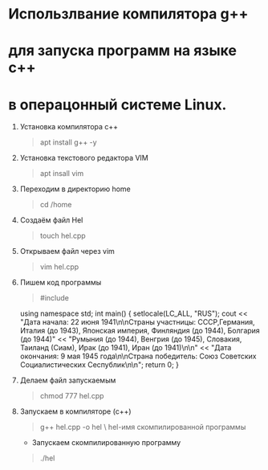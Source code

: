 #   Использлвание компилятора g++ 
#  для запуска программ на языке с++
#   в операцонный системе Linux.

1.  Установка компилятора с++
    >apt install g++ -y
        
2.  Установка текстового редактора VIM
    >apt insall vim
        
3.  Переходим в директорию home
    >cd /home
        
4.  Создаём файл Hel 
    >touch hel.cpp
        
5.  Открываем файл через vim
    >vim hel.cpp
        
6.  Пишем код программы
    >#include<iostream>
	
    using namespace std;
    int main()
    {
    setlocale(LC_ALL, "RUS");
	cout << "Дата начала: 22 июня 1941\n\nСтраны участницы: CCCР,Германия, Италия (до 1943), Японская империя, Финляндия (до 1944), Болгария (до 1944)"
    << "Румыния (до 1944), Венгрия (до 1945), Словакия, Таиланд (Сиам), Ирак (до 1941), Иран (до 1941)\n\n"
    << "Дата окончания: 9 мая 1945 года\n\nСтрана победитель: Союз Советских Социалистических Сеспублик\n\n";
    return 0;
    }

7.  Делаем файл запускаемым
    >chmod 777 hel.cpp
    
8. Запускаем в компиляторе (c++)
    >g++ hel.cpp -o hel \\ hel-имя скомпилированной программы
    
   + Запускаем скомпилированную программу
    > ./hel
        
